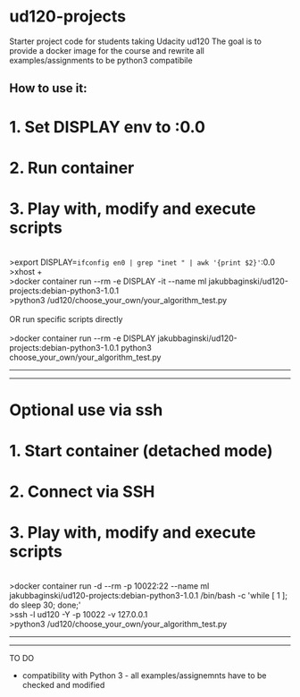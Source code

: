 ud120-projects
==============

Starter project code for students taking Udacity ud120
The goal is to provide a docker image for the course and rewrite all examples/assignments to be python3 compatibile

## How to use it:
# 1. Set DISPLAY env to <your IP>:0.0
# 2. Run container 
# 3. Play with, modify and execute scripts 

<br>>export DISPLAY=`ifconfig en0 | grep "inet " | awk '{print $2}'`:0.0
<br>>xhost +
<br>>docker container run --rm -e DISPLAY -it --name ml jakubbaginski/ud120-projects:debian-python3-1.0.1
<br>>python3 /ud120/choose_your_own/your_algorithm_test.py
<br>
<br>
OR run specific scripts directly
<br>
<br>>docker container run --rm -e DISPLAY jakubbaginski/ud120-projects:debian-python3-1.0.1 python3 choose_your_own/your_algorithm_test.py

---------------------------
---------------------------

# Optional use via ssh
# 1. Start container (detached mode)
# 2. Connect via SSH
# 3. Play with, modify and execute scripts

<br>>docker container run -d --rm -p 10022:22 --name ml jakubbaginski/ud120-projects:debian-python3-1.0.1 /bin/bash -c 'while [ 1 ]; do sleep 30; done;'
<br>>ssh -l ud120 -Y -p 10022 -v  127.0.0.1
<br>>python3 /ud120/choose_your_own/your_algorithm_test.py


---------------------------
---------------------------

TO DO
- compatibility with Python 3 - all examples/assignemnts have to be checked and modified
